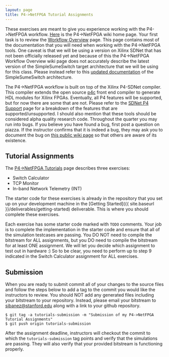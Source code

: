 ```yaml
---
layout: page
title: P4->NetFPGA Tutorial Assignments
---
```


These exercises are meant to give you experience working with the P4->NetFPGA workflow. [Here](https://github.com/NetFPGA/P4-NetFPGA-public/wiki) is the P4->NetFPGA wiki home page. Your first task is to review the [Workflow Overview](https://github.com/NetFPGA/P4-NetFPGA-public/wiki/Workflow-Overview) page. This page contains most of the documentation that you will need when working with the P4->NetFPGA tools. One caveat is that we will be using a version on Xilinx SDNet that has not been officially released yet and because of this the P4->NetFPGA Workflow Overview wiki page does not accurately describe the latest version of the SimpleSumeSwitch target architecture that we will be using for this class. Please instead refer to this [updated documentation]() of the SimpleSumeSwitch architecture.

The P4->NetFPGA workflow is built on top of the Xilinx P4-SDNet compiler. This compiler extends the open source [p4c](https://github.com/p4lang/p4c) front end compiler to generate HDL modules for Xilinx FPGAs. Eventually, all P4 features will be supported, but for now there are some that are not. Please refer to the [SDNet P4 Support]() page for a breakdown of the features that are supported/unsupported. I should also mention that these tools should be considered alpha quality research code. Throughout the quarter you may run into bugs. If you believe you have found a bug, first post a question on piazza. If the instructor confirms that it is indeed a bug, they may ask you to document the bug on [this public wiki page]() so that others are aware of its existence.

Tutorial Assignments
--------------------

The [P4->NetFPGA Tutorials](https://github.com/NetFPGA/P4-NetFPGA-public/wiki/Tutorial-Assignments) page describes three exercises:

* Switch Calculator
* TCP Monitor
* In-band Network Telemetry (INT)

The starter code for these exercises is already in the repository that you set up on your development machine in the [Getting Started]({{ site.baseurl }}/deliverables/getting-started) deliverable. This is where you should complete these exercises.

Each exercise has some starter code marked with `TODO` comments. Your job is to complete the implementation in the starter code and ensure that all of the simulation testcases are passing. You DO NOT need to compile the bitstream for ALL assignments, but you DO need to compile the bitstream for at least ONE assignment. We will let you decide which assignment to test out in hardware :) So to be clear, you need to perform up to step 9 indicated in the Switch Calculator assignment for ALL exercises. 

Submission
----------

When you are ready to submit commit all of your changes to the source files and follow the steps below to add a tag to the commit you would like the instructors to review. You should NOT add any generated files including your bitstream to your repository. Instead, please email your bitstream to sibanez@stanford.edu along with a link to your github repository.

```
$ git tag -a tutorials-submission -m "Submission of my P4->NetFPGA Tutorial Assignments"
$ git push origin tutorials-submission
```

After the assignment deadline, instructors will checkout the commit to which the `tutorials-submission` tag points and verify that the simulations are passing. They will also verify that your provided bitstream is functioning properly.

